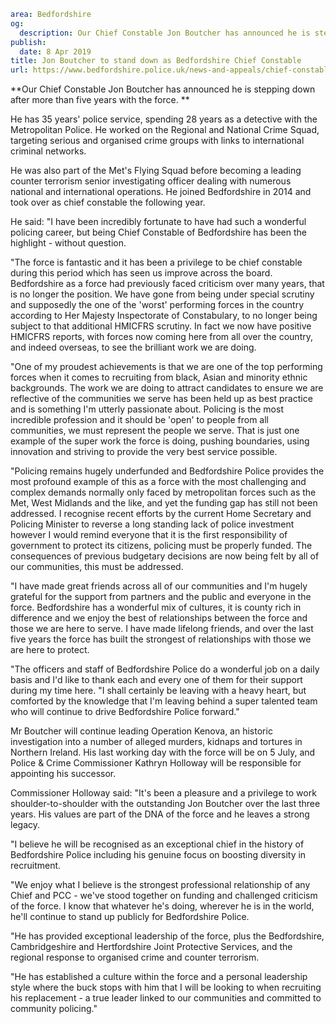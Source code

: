```yaml
area: Bedfordshire
og:
  description: Our Chief Constable Jon Boutcher has announced he is stepping down after more than five years with the force.
publish:
  date: 8 Apr 2019
title: Jon Boutcher to stand down as Bedfordshire Chief Constable
url: https://www.bedfordshire.police.uk/news-and-appeals/chief-constable-stands-down
```

**Our Chief Constable Jon Boutcher has announced he is stepping down after more than five years with the force. **

He has 35 years' police service, spending 28 years as a detective with the Metropolitan Police. He worked on the Regional and National Crime Squad, targeting serious and organised crime groups with links to international criminal networks.

He was also part of the Met's Flying Squad before becoming a leading counter terrorism senior investigating officer dealing with numerous national and international operations. He joined Bedfordshire in 2014 and took over as chief constable the following year.

He said: "I have been incredibly fortunate to have had such a wonderful policing career, but being Chief Constable of Bedfordshire has been the highlight - without question.

"The force is fantastic and it has been a privilege to be chief constable during this period which has seen us improve across the board. Bedfordshire as a force had previously faced criticism over many years, that is no longer the position. We have gone from being under special scrutiny and supposedly the one of the 'worst' performing forces in the country according to Her Majesty Inspectorate of Constabulary, to no longer being subject to that additional HMICFRS scrutiny. In fact we now have positive HMICFRS reports, with forces now coming here from all over the country, and indeed overseas, to see the brilliant work we are doing.

"One of my proudest achievements is that we are one of the top performing forces when it comes to recruiting from black, Asian and minority ethnic backgrounds. The work we are doing to attract candidates to ensure we are reflective of the communities we serve has been held up as best practice and is something I'm utterly passionate about. Policing is the most incredible profession and it should be 'open' to people from all communities, we must represent the people we serve. That is just one example of the super work the force is doing, pushing boundaries, using innovation and striving to provide the very best service possible.

"Policing remains hugely underfunded and Bedfordshire Police provides the most profound example of this as a force with the most challenging and complex demands normally only faced by metropolitan forces such as the Met, West Midlands and the like, and yet the funding gap has still not been addressed. I recognise recent efforts by the current Home Secretary and Policing Minister to reverse a long standing lack of police investment however I would remind everyone that it is the first responsibility of government to protect its citizens, policing must be properly funded. The consequences of previous budgetary decisions are now being felt by all of our communities, this must be addressed.

"I have made great friends across all of our communities and I'm hugely grateful for the support from partners and the public and everyone in the force. Bedfordshire has a wonderful mix of cultures, it is county rich in difference and we enjoy the best of relationships between the force and those we are here to serve. I have made lifelong friends, and over the last five years the force has built the strongest of relationships with those we are here to protect.

"The officers and staff of Bedfordshire Police do a wonderful job on a daily basis and I'd like to thank each and every one of them for their support during my time here. "I shall certainly be leaving with a heavy heart, but comforted by the knowledge that I'm leaving behind a super talented team who will continue to drive Bedfordshire Police forward."

Mr Boutcher will continue leading Operation Kenova, an historic investigation into a number of alleged murders, kidnaps and tortures in Northern Ireland. His last working day with the force will be on 5 July, and Police & Crime Commissioner Kathryn Holloway will be responsible for appointing his successor.

Commissioner Holloway said: "It's been a pleasure and a privilege to work shoulder-to-shoulder with the outstanding Jon Boutcher over the last three years. His values are part of the DNA of the force and he leaves a strong legacy.

"I believe he will be recognised as an exceptional chief in the history of Bedfordshire Police including his genuine focus on boosting diversity in recruitment.

"We enjoy what I believe is the strongest professional relationship of any Chief and PCC - we've stood together on funding and challenged criticism of the force. I know that whatever he's doing, wherever he is in the world, he'll continue to stand up publicly for Bedfordshire Police.

"He has provided exceptional leadership of the force, plus the Bedfordshire, Cambridgeshire and Hertfordshire Joint Protective Services, and the regional response to organised crime and counter terrorism.

"He has established a culture within the force and a personal leadership style where the buck stops with him that I will be looking to when recruiting his replacement - a true leader linked to our communities and committed to community policing."
